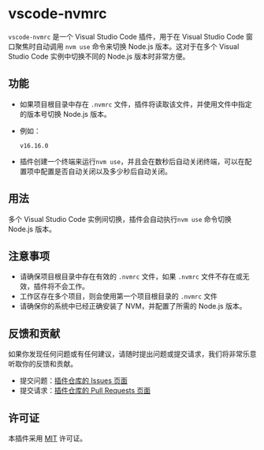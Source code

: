 # vscode-nvmrc

`vscode-nvmrc` 是一个 Visual Studio Code 插件，用于在 Visual Studio Code 窗口聚焦时自动调用 `nvm use` 命令来切换 Node.js 版本。这对于在多个 Visual Studio Code 实例中切换不同的 Node.js 版本时非常方便。

## 功能

- 如果项目根目录中存在 `.nvmrc` 文件，插件将读取该文件，并使用文件中指定的版本号切换 Node.js 版本。
- 例如：

  ```
  v16.16.0
  ```

- 插件创建一个终端来运行`nvm use`，并且会在数秒后自动关闭终端，可以在配置项中配置是否自动关闭以及多少秒后自动关闭。

## 用法

多个 Visual Studio Code 实例间切换，插件会自动执行`nvm use` 命令切换 Node.js 版本。

## 注意事项

- 请确保项目根目录中存在有效的 `.nvmrc` 文件，如果 `.nvmrc` 文件不存在或无效，插件将不会工作。
- 工作区存在多个项目，则会使用第一个项目根目录的 `.nvmrc` 文件
- 请确保你的系统中已经正确安装了 NVM，并配置了所需的 Node.js 版本。

## 反馈和贡献

如果你发现任何问题或有任何建议，请随时提出问题或提交请求，我们将非常乐意听取你的反馈和贡献。

- 提交问题：[插件仓库的 Issues 页面](https://github.com/zqy233/vscode-nvmrc/issues)
- 提交请求：[插件仓库的 Pull Requests 页面](https://github.com/zqy233/vscode-nvmrc/pulls)

## 许可证

本插件采用 [MIT](LICENSE) 许可证。
